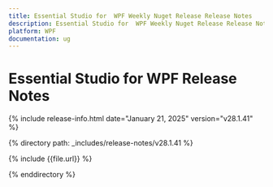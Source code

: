 ```yaml
---
title: Essential Studio for  WPF Weekly Nuget Release Release Notes  
description: Essential Studio for  WPF Weekly Nuget Release Release Notes  
platform: WPF
documentation: ug
---
```


# Essential Studio for  WPF  Release Notes  

{% include release-info.html date="January 21, 2025"  version="v28.1.41" %} 

{% directory path: _includes/release-notes/v28.1.41 %}

{% include {{file.url}} %}

{% enddirectory %}